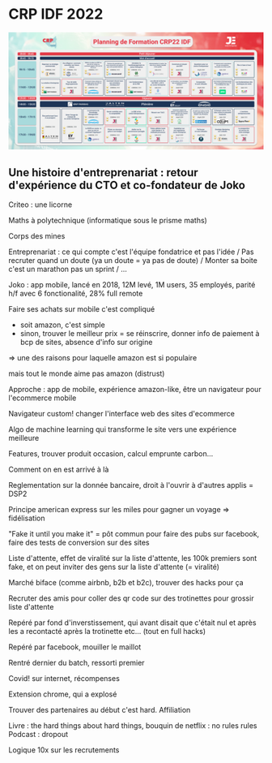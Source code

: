 # CRP IDF 2022

![](programme.png)

## Une histoire d'entreprenariat : retour d'expérience du CTO et co-fondateur de Joko

Criteo : une licorne

Maths à polytechnique (informatique sous le prisme maths)

Corps des mines

Entreprenariat : ce qui compte c'est l'équipe fondatrice et pas l'idée /
Pas recruter quand un doute (ya un doute = ya pas de doute) /
Monter sa boite c'est un marathon pas un sprint /
...

Joko : app mobile, lancé en 2018, 12M levé, 1M users,
35 employés, parité h/f avec 6 fonctionalité, 28% full remote

Faire ses achats sur mobile c'est compliqué
- soit amazon, c'est simple
- sinon, trouver le meilleur prix = se réinscrire, donner info de paiement à bcp de sites, absence d'info sur origine

=> une des raisons pour laquelle amazon est si populaire

mais tout le monde aime pas amazon (distrust)

Approche : app de mobile, expérience amazon-like, être un navigateur pour l'ecommerce mobile

Navigateur custom! changer l'interface web des sites d'ecommerce

Algo de machine learning qui transforme le site vers une expérience meilleure

Features, trouver produit occasion, calcul emprunte carbon...

Comment on en est arrivé à là

Reglementation sur la donnée bancaire, droit à l'ouvrir à d'autres applis = DSP2

Principe american express sur les miles pour gagner un voyage => fidélisation

"Fake it until you make it" = pôt commun pour faire des pubs sur facebook, faire des tests de conversion sur des sites

Liste d'attente, effet de viralité sur la liste d'attente, les 100k premiers sont fake, et on peut inviter des gens sur la liste d'attente (= viralité)

Marché biface (comme airbnb, b2b et b2c), trouver des hacks pour ça

Recruter des amis pour coller des qr code sur des trotinettes pour grossir liste d'attente

Repéré par fond d'inverstissement, qui avant disait que c'était nul et après les a recontacté après la trotinette etc... (tout en full hacks)

Repéré par facebook, mouiller le maillot

Rentré dernier du batch, ressorti premier

Covid! sur internet, récompenses

Extension chrome, qui a explosé

Trouver des partenaires au début c'est hard. Affiliation

Livre : the hard things about hard things, bouquin de netflix : no rules rules
Podcast : dropout

Logique 10x sur les recrutements
